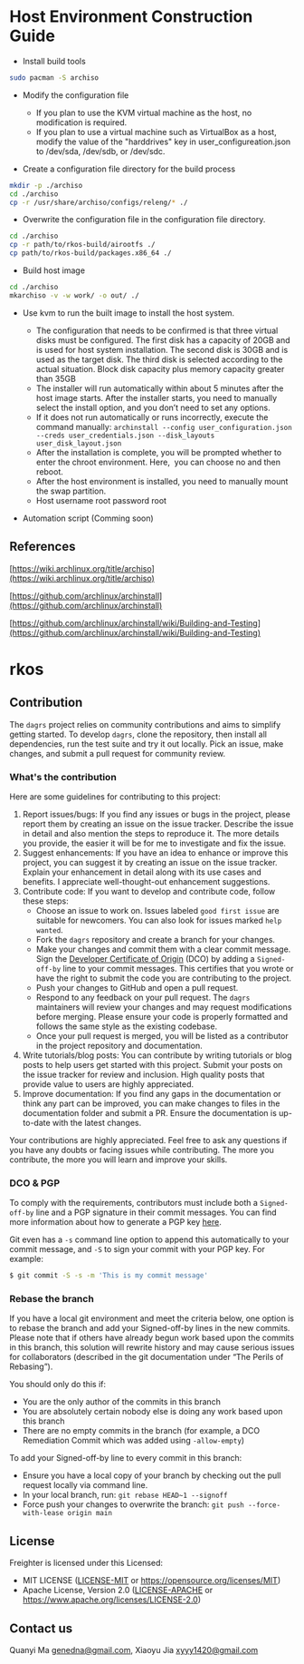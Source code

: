 
# Host Environment Construction Guide

* Install build tools

```bash
sudo pacman -S archiso
```

* Modify the configuration file

  * If you plan to use the KVM virtual machine as the host, no modification is required.
  * If you plan to use a virtual machine such as VirtualBox as a host, modify the value of the "harddrives" key in user_configureation.json to /dev/sda, /dev/sdb, or /dev/sdc.

* Create a configuration file directory for the build process

```bash
mkdir -p ./archiso
cd ./archiso
cp -r /usr/share/archiso/configs/releng/* ./
```

* Overwrite the configuration file in the configuration file directory.

```bash
cd ./archiso
cp -r path/to/rkos-build/airootfs ./
cp path/to/rkos-build/packages.x86_64 ./

```

* Build host image

```bash
cd ./archiso
mkarchiso -v -w work/ -o out/ ./
```

* Use kvm to run the built image to install the host system.

  * The configuration that needs to be confirmed is that three virtual disks must be configured. The first disk has a capacity of 20GB and is used for host system installation. The second disk is 30GB and is used as the target disk. The third disk is selected according to the actual situation. Block disk capacity plus memory capacity greater than 35GB
  * The installer will run automatically within about 5 minutes after the host image starts. After the installer starts, you need to manually select the install option, and you don’t need to set any options.
  * If it does not run automatically or runs incorrectly, execute the command manually: ```archinstall --config user_configuration.json --creds user_credentials.json --disk_layouts user_disk_layout.json```
  * After the installation is complete, you will be prompted whether to enter the chroot environment. Here,  you can choose no and then reboot.
  * After the host environment is installed, you need to manually mount the swap partition.
  * Host username root password root

* Automation script (Comming soon)

## References

[https://wiki.archlinux.org/title/archiso](https://wiki.archlinux.org/title/archiso)

[https://github.com/archlinux/archinstall](https://github.com/archlinux/archinstall)

[https://github.com/archlinux/archinstall/wiki/Building-and-Testing](https://github.com/archlinux/archinstall/wiki/Building-and-Testing)

# rkos

## Contribution

The `dagrs` project relies on community contributions and aims to simplify getting started. To develop `dagrs`, clone the repository, then install all dependencies, run the test suite and try it out locally. Pick an issue, make changes, and submit a pull request for community review.

### What's the contribution

Here are some guidelines for contributing to this project:

1. Report issues/bugs: If you find any issues or bugs in the project, please report them by creating an issue on the issue tracker. Describe the issue in detail and also mention the steps to reproduce it. The more details you provide, the easier it will be for me to investigate and fix the issue.
2. Suggest enhancements: If you have an idea to enhance or improve this project, you can suggest it by creating an issue on the issue tracker. Explain your enhancement in detail along with its use cases and benefits. I appreciate well-thought-out enhancement suggestions.
3. Contribute code: If you want to develop and contribute code, follow these steps:
   - Choose an issue to work on. Issues labeled `good first issue` are suitable for newcomers. You can also look for issues marked `help wanted`.
   - Fork the `dagrs` repository and create a branch for your changes.
   - Make your changes and commit them with a clear commit message. Sign the [Developer Certificate of Origin](https://developercertificate.org/) (DCO) by adding a `Signed-off-by` line to your commit messages. This certifies that you wrote or have the right to submit the code you are contributing to the project.
   - Push your changes to GitHub and open a pull request.
   - Respond to any feedback on your pull request. The `dagrs` maintainers will review your changes and may request modifications before merging. Please ensure your code is properly formatted and follows the same style as the existing codebase.
   - Once your pull request is merged, you will be listed as a contributor in the project repository and documentation.
4. Write tutorials/blog posts: You can contribute by writing tutorials or blog posts to help users get started with this project. Submit your posts on the issue tracker for review and inclusion. High quality posts that provide value to users are highly appreciated.
5. Improve documentation: If you find any gaps in the documentation or think any part can be improved, you can make changes to files in the documentation folder and submit a PR. Ensure the documentation is up-to-date with the latest changes.

Your contributions are highly appreciated. Feel free to ask any questions if you have any doubts or facing issues while contributing. The more you contribute, the more you will learn and improve your skills.

### DCO & PGP

To comply with the requirements, contributors must include both a `Signed-off-by` line and a PGP signature in their commit messages. You can find more information about how to generate a PGP key [here](https://docs.github.com/en/github/authenticating-to-github/managing-commit-signature-verification/generating-a-new-gpg-key).

Git even has a `-s` command line option to append this automatically to your commit message, and `-S` to sign your commit with your PGP key. For example:

```bash
$ git commit -S -s -m 'This is my commit message'
```

### Rebase the branch

If you have a local git environment and meet the criteria below, one option is to rebase the branch and add your Signed-off-by lines in the new commits. Please note that if others have already begun work based upon the commits in this branch, this solution will rewrite history and may cause serious issues for collaborators (described in the git documentation under “The Perils of Rebasing”).

You should only do this if:

- You are the only author of the commits in this branch
- You are absolutely certain nobody else is doing any work based upon this branch
- There are no empty commits in the branch (for example, a DCO Remediation Commit which was added using `-allow-empty`)

To add your Signed-off-by line to every commit in this branch:

- Ensure you have a local copy of your branch by checking out the pull request locally via command line.
- In your local branch, run: `git rebase HEAD~1 --signoff`
- Force push your changes to overwrite the branch: `git push --force-with-lease origin main`

## License

Freighter is licensed under this Licensed:

* MIT LICENSE ([LICENSE-MIT](LICENSE-MIT) or https://opensource.org/licenses/MIT)
* Apache License, Version 2.0 ([LICENSE-APACHE](LICENSE-APACHE) or https://www.apache.org/licenses/LICENSE-2.0)

## Contact us

Quanyi Ma <genedna@gmail.com>, Xiaoyu Jia <xyyy1420@gmail.com>